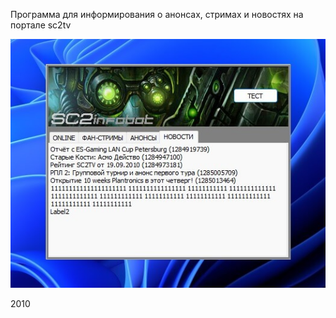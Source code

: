 Программа для информирования о анонсах, стримах и новостях на портале sc2tv

![Main screen](https://github.com/agrebnevru/sc2tv_infobot/raw/master/screen.jpg)

2010
